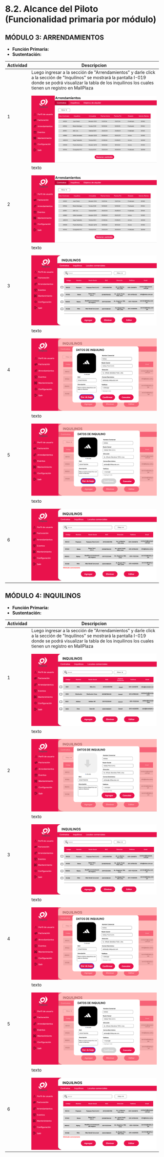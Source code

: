 # 8.2. Alcance del Piloto (Funcionalidad primaria por módulo)
## MÓDULO 3: ARRENDAMIENTOS
* **Función Primaria:** 
* **Sustentación:** 

|Actividad| Descripcion       | 
|---------|-------------------|
| 1       | Luego ingresar a la sección de "Arrendamientos" y darle click a la sección de "Inquilinos" se mostrará la pantalla I-019 donde se podrá visualizar la tabla de los inquilinos los cuales tienen un registro en MallPlaza<br><br> ![image](I011.png)| 
| 2       | texto <br><br>![image](I011.png)| 
| 3       | texto <br><br>![image](I021.png)|
| 4       | texto <br><br>![image](I022.png)| 
| 5       | texto <br><br>![image](I023.png)|
| 6       | texto <br><br>![image](I024.png)|

## MÓDULO 4: INQUILINOS
* **Función Primaria:** 
* **Sustentación:** 

|Actividad| Descripcion       | 
|---------|-------------------|
| 1       | Luego ingresar a la sección de "Arrendamientos" y darle click a la sección de "Inquilinos" se mostrará la pantalla I-019 donde se podrá visualizar la tabla de los inquilinos los cuales tienen un registro en MallPlaza<br><br> ![image](I019.png)| 
| 2       | texto <br><br>![image](I020.png)| 
| 3       | texto <br><br>![image](I021.png)|
| 4       | texto <br><br>![image](I022.png)| 
| 5       | texto <br><br>![image](I023.png)|
| 6       | texto <br><br>![image](I024.png)|
